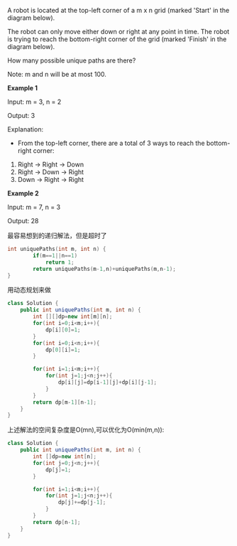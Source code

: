 A robot is located at the top-left corner of a m x n grid (marked 'Start' in the diagram below).

The robot can only move either down or right at any point in time. The robot is trying to reach the bottom-right corner of the grid (marked 'Finish' in the diagram below).

How many possible unique paths are there?

Note: m and n will be at most 100.

**Example 1**

Input: m = 3, n = 2

Output: 3

Explanation:

- From the top-left corner, there are a total of 3 ways to reach the bottom-right corner:
1. Right -> Right -> Down
2. Right -> Down -> Right
3. Down -> Right -> Right

**Example 2**

Input: m = 7, n = 3

Output: 28

最容易想到的递归解法，但是超时了

```C++
int uniquePaths(int m, int n) {
        if(m==1||n==1)
            return 1;        
        return uniquePaths(m-1,n)+uniquePaths(m,n-1);
}
```

用动态规划来做

```java
class Solution {
    public int uniquePaths(int m, int n) {
        int [][]dp=new int[m][n];
        for(int i=0;i<m;i++){
            dp[i][0]=1;
        }
        for(int i=0;i<n;i++){
            dp[0][i]=1;
        }

        for(int i=1;i<m;i++){
            for(int j=1;j<n;j++){
                dp[i][j]=dp[i-1][j]+dp[i][j-1];
            }
        }
        return dp[m-1][n-1];
    }
}
```

上述解法的空间复杂度是O(mn),可以优化为O(min(m,n)):
```java
class Solution {
    public int uniquePaths(int m, int n) {
        int []dp=new int[n];
        for(int j=0;j<n;j++){
            dp[j]=1;
        }

        for(int i=1;i<m;i++){
            for(int j=1;j<n;j++){
                dp[j]+=dp[j-1];
            }
        }
        return dp[n-1];
    }
}
```

